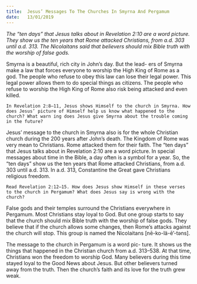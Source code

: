 ```yaml
---
title:  Jesus’ Messages To The Churches In Smyrna And Pergamum
date:   13/01/2019
---
```


_The “ten days” that Jesus talks about in Revelation 2:10 are a word picture. They show us the ten years that Rome attacked Christians, from a.d. 303 until a.d. 313. The Nicolaitans said that believers should mix Bible truth with the worship of false gods._

Smyrna is a beautiful, rich city in John’s day. But the lead- ers of Smyrna make a law that forces everyone to worship the High King of Rome as a god. The people who refuse to obey this law can lose their legal power. This legal power allows them to do special things as citizens. The people who refuse to worship the High King of Rome also risk being attacked and even killed.

`In Revelation 2:8–11, Jesus shows Himself to the church in Smyrna. How does Jesus’ picture of Himself help us know what happened to the church? What warn­ ing does Jesus give Smyrna about the trouble coming in the future?`

Jesus’ message to the church in Smyrna also is for the whole Christian church during the 200 years after John’s death. The Kingdom of Rome was very mean to Christians. Rome attacked them for their faith. The “ten days” that Jesus talks about in Revelation 2:10 are a word picture. In special messages about time in the Bible, a day often is a symbol for a year. So, the “ten days” show us the ten years that Rome attacked Christians, from a.d. 303 until a.d. 313. In a.d. 313, Constantine the Great gave Christians religious freedom.

`Read Revelation 2:12–15. How does Jesus show Himself in these verses to the church in Pergamum? What does Jesus say is wrong with the church?`

False gods and their temples surround the Christians everywhere in Pergamum. Most Christians stay loyal to God. But one group starts to say that the church should mix Bible truth with the worship of false gods. They believe that if the church allows some changes, then Rome’s attacks against the church will stop. This group is named the Nicolaitans [nē-ko-lä-ē’-tәns].

The message to the church in Pergamum is a word pic- ture. It shows us the things that happened in the Christian church from a.d. 313–538. At that time, Christians won the freedom to worship God. Many believers during this time stayed loyal to the Good News about Jesus. But other believers turned away from the truth. Then the church’s faith and its love for the truth grew weak.